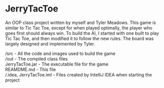 # JerryTacToe
An OOP class project written by myself and Tyler Meadows.
This game is similar to Tic Tac Toe, except for when played optimally, the player who goes first should always win. 
To build the AI, I started with one built to play Tic Tac Toe, and then modified it to follow the new rules.
The board was largely designed and implemented by Tyler.


/src - All the code and images used to build the game  
/out - The compiled class files  
JerryTacToe.jar - The executable file for the game  
REAMDME.md - This file  
/.idea, JerryTacToe.iml - Files created by IntelliJ IDEA when starting the project  
